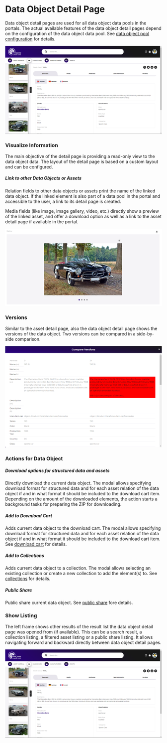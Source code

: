 # Data Object Detail Page

Data object detail pages are used for all data object data pools in the portals. The actual available 
features of the data object detail pages depend on the configuration of the data object data pool. 
See [data object pool configuration](../../05_Administration_of_Portals/05_Configuration/10_Data_Pool_Configurations/04_Object_Data_Pools.md) 
for details. 

<div class="image-as-lightbox"></div>

![Data Object Detail](../../img/user_docs/dataobject-detail.png)

### Visualize Information
The main objective of the detail page is providing a read-only view to the data object data. The layout of the detail page
is based on a custom layout and can be configured. 

##### Link to other Data Objects or Assets
Relation fields to other data objects or assets print the name of the linked data object. If the linked element is also part of 
a data pool in the portal and accessible to the user, a link to its detail page is created. 

Media fields (like image, image gallery, video, etc.) directly show a preview of the linked asset, and offer a download option
as well as a link to the asset detail page if available in the portal. 

<div class="image-as-lightbox"></div>

![Data Object Detail Asset](../../img/user_docs/dataobject-detail-asset.png)


### Versions
Similar to the asset detail page, also the data object detail page shows the versions of the data object. Two versions 
can be compared in a side-by-side comparison.  

<div class="image-as-lightbox"></div>

![Data Object Detail Versions](../../img/user_docs/dataobject-versions.png)


### Actions for Data Object

##### Download options for structured data and assets
Directly download the current data object. The modal allows specifying 
download format for structured data and for each asset relation of the
data object if and in what format it should be included to the download cart item. 
Depending on the amount of the downloaded elements, the action starts a background tasks 
for preparing the ZIP for downloading.  

##### Add to Download Cart
Adds current data object to the download cart. The modal allows specifying 
download format for structured data and for each asset relation of the
data object if and in what format it should be included to the download cart item. 
See [download cart](../05_General_Features/15_Download_Cart.md) for details.

##### Add to Collections
Adds current data object to a collection. The modal allows selecting an 
existing collection or create a new collection to add the element(s) to. 
See [collections](../05_General_Features/18_Collections/README.md) for details.

##### Public Share
Public share current data object. 
See [public share](../05_General_Features/21_Public_Sharing.md) fore details.   


### Show Listing
The left frame shows other results of the result list the data object detail page was opened
from (if available). This can be a search result, a collection listing, a filtered
asset listing or a public share listing. 
It allows navigating forward and backward directly between data object detail pages. 

<div class="image-as-lightbox"></div>

![Data Object Detail](../../img/user_docs/dataobject-detail.png)
  
    
